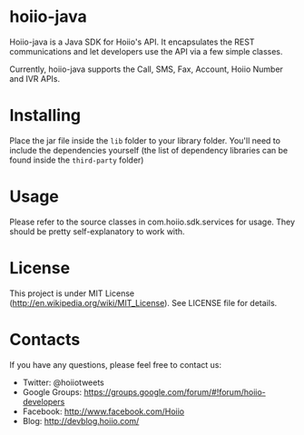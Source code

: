 # hoiio-java
Hoiio-java is a Java SDK for Hoiio's API. It encapsulates the REST 
communications and let developers use the API via a few simple classes.

Currently, hoiio-java supports the Call, SMS, Fax, Account, Hoiio Number and IVR APIs.


# Installing
Place the jar file inside the ```lib``` folder to your library folder. 
You'll need to include the dependencies yourself (the list of dependency libraries 
can be found inside the ```third-party``` folder)


# Usage
Please refer to the source classes in com.hoiio.sdk.services for usage.
They should be pretty self-explanatory to work with.


# License
This project is under MIT License (http://en.wikipedia.org/wiki/MIT_License).
See LICENSE file for details.


# Contacts
If you have any questions, please feel free to contact us:

* Twitter:        @hoiiotweets
* Google Groups:  https://groups.google.com/forum/#!forum/hoiio-developers
* Facebook:       http://www.facebook.com/Hoiio
* Blog:           http://devblog.hoiio.com/
